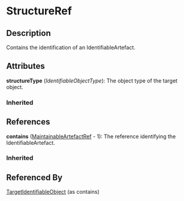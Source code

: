 
# StructureRef





## Description

Contains the identification of an IdentifiableArtefact.


## Attributes

**structureType** (*IdentifiableObjectType*): The object type of the target object.

### Inherited



## References

**contains** ([MaintainableArtefactRef](MaintainableArtefactRef.md) - 1): The reference identifying the IdentifiableArtefact.

### Inherited



## Referenced By

[TargetIdentifiableObject](TargetIdentifiableObject.md) (as contains)


